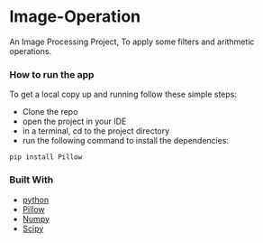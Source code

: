 # Image-Operation

An Image Processing Project, To apply some filters and arithmetic operations.

### How to run the app

To get a local copy up and running follow these simple steps:
- Clone the repo
- open the project in your IDE
- in a terminal, cd to the project directory
- run the following command to install the dependencies:
```
pip install Pillow
```

### Built With

- [python](https://www.python.org/)
- [Pillow](https://pypi.org/project/Pillow/)
- [Numpy](https://pypi.org/project/numpy/)
- [Scipy](https://pypi.org/project/scipy/)
